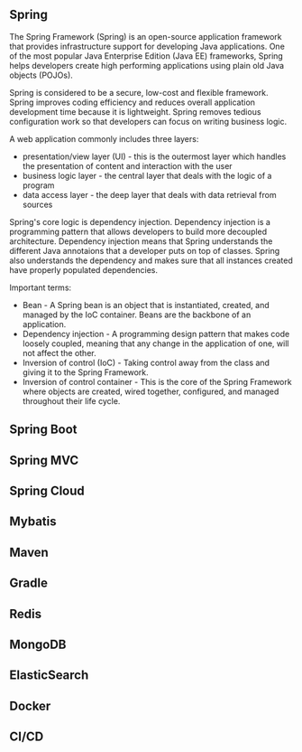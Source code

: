 ## Spring
The Spring Framework (Spring) is an open-source application framework that provides infrastructure support for developing Java applications.
One of the most popular Java Enterprise Edition (Java EE) frameworks,
Spring helps developers create high performing applications using plain old Java objects (POJOs).

Spring is considered to be a secure, low-cost and flexible framework.
Spring improves coding efficiency and reduces overall application development time because it is lightweight.
Spring removes tedious configuration work so that developers can focus on writing business logic.

A web application commonly includes three layers:
- presentation/view layer (UI) - this is the outermost layer which handles the presentation of content and interaction with the user
- business logic layer - the central layer that deals with the logic of a program
- data access layer - the deep layer that deals with data retrieval from sources

Spring's core logic is dependency injection.
Dependency injection is a programming pattern that allows developers to build more decoupled architecture.
Dependency injection means that Spring understands the different Java annotaions that a developer puts on top of classes.
Spring also understands the dependency and makes sure that all instances created have properly populated dependencies.

Important terms:
- Bean - A Spring bean is an object that is instantiated, created, and managed by the IoC container. Beans are the backbone of an application.
- Dependency injection - A programming design pattern that makes code loosely coupled, meaning that any change in the application of one, will not affect the other.
- Inversion of control (IoC) - Taking control away from the class and giving it to the Spring Framework.
- Inversion of control container - This is the core of the Spring Framework where objects are created, wired together, configured, and managed throughout their life cycle.

## Spring Boot

## Spring MVC

## Spring Cloud

## Mybatis

## Maven

## Gradle

## Redis

## MongoDB

## ElasticSearch

## Docker

## CI/CD

